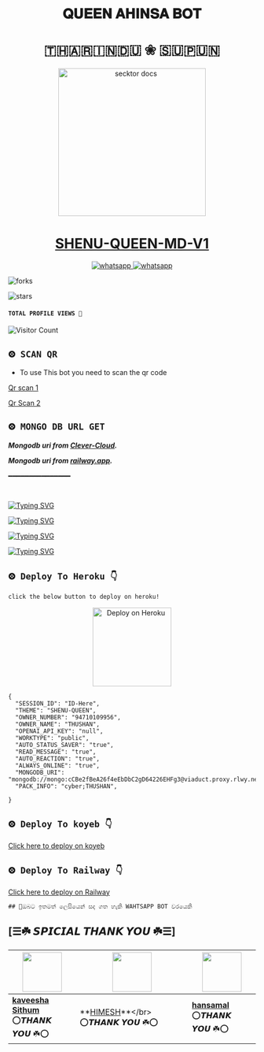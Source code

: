 </p>
<h1 align="center"> 𝐐𝐔𝐄𝐄𝐍 𝐀𝐇𝐈𝐍𝐒𝐀 𝐁𝐎𝐓
</h1>
</p>
<h1 align="center"> 🇹‌🇭‌🇦‌🇷‌🇮‌🇳‌🇩‌🇺‌ ❀ 🇸‌🇺‌🇵‌🇺‌🇳‌
</h1>
<p align="center">
 <p align="center">  
  <a href="https://youtu.be/It-Ak-aSx0c">
    <img alt="secktor docs" height="300" src="https://telegra.ph/file/eac54cb449db608ccaa44.jpg">
    <h1 align="center">SHENU-QUEEN-MD-V1</h1>
  </a>
</p>  
<p align="center">
  <a aria-label="Join our chats" href="https://chat.whatsapp.com/HFyaKoMyFga5QE7rdFYOPA" target="_blank">
    <img alt="whatsapp" src="https://img.shields.io/badge/Join Group-25D366?style=for-the-badge&logo=whatsapp&logoColor=white" />
  </a>
<a aria-label="Bot Whatsapp" href="[https://chat.whatsapp.com/J6C3xxf5VAp0FW0KidBTwf](https://wa.me/94710109956?text=.menu)" target="_blank">
    <img alt="whatsapp" src="https://img.shields.io/badge/Bot%20Whatsapp-25D366?style=for-the-badge&logo=whatsapp&logoColor=white" />
  </a>
  
</p>
    
    
 ![forks](https://img.shields.io/github/forks/CYBER-THUSHAN/SHENU-QUEEN-MD?label=Forks&style=social)

![stars](https://img.shields.io/github/stars/CYBER-THUSHAN/SHENU-QUEEN-MDi?style=social)
  
#### ```TOTAL PROFILE VIEWS 🧚```
![Visitor Count](https://profile-counter.glitch.me/CYBER-THUSHAN/count.svg) 


## `⨷ SCAN QR`

- To use This bot you need to scan the qr code<br>

[Qr scan 1](https://shenu-queen-1-00000-3f62d4bbb3d4.herokuapp.com/session)

[Qr Scan 2](https://replit.com/@mrthushan200721/SHENU-QUEEN-MD-V1?v=1
)


## `⨷ MONGO DB URL GET`

 ***Mongodb uri from [Clever-Cloud](https://api.clever-cloud.com/v2/session/login).***

***Mongodb uri from [railway.app](https://railway.app).***

━━━━━━━━━━━━━━━




## <p align="center">
  <a href="#"><img src="http://readme-typing-svg.herokuapp.com?color=d1fa02&center=true&vCenter=true&multiline=false&lines=𝙃𝙊𝙒+𝘾𝘼𝙉+𝙃𝙀𝙇𝙋+𝙔𝙊𝙐  👩‍🔧" alt="">
</p>
  <a href="https://git.io/typing-svg"><img src="https://readme-typing-svg.demolab.com?font=Fira+Code&pause=1000&width=435&lines=THE+BEST+WHATSAPP+BOT" alt="Typing SVG" /></a>

  
  <a href="https://git.io/typing-svg"><img src="https://readme-typing-svg.demolab.com?font=Fira+Code&pause=1000&width=435&lines=MULITE+DIVICE+WHATSAPP+BOT+NEW+2023" alt="Typing SVG" /></a>

  <a href="https://git.io/typing-svg"><img src="https://readme-typing-svg.demolab.com?font=Fira+Code&pause=1000&width=435&lines=CREATED+BY;CYBER+THUSHAN+" alt="Typing SVG" /></a>

  <a href="https://git.io/typing-svg"><img src="https://readme-typing-svg.demolab.com?font=Fira+Code&pause=1000&width=435&lines=MY+NUMBER;710109956" alt="Typing SVG" /></a>


## `⨷ Deploy To Heroku 👇` 

```bash
click the below button to deploy on heroku!
```


<p align="center" >
    <a href="https://heroku.com/deploy?template=https://github.com/CYBER-THUSHAN/SHENU-QUEEN-MD">
    <img src="https://www.herokucdn.com/deploy/button.png" width="160px" alt="Deploy on Heroku" >
    </a>


```
{
  "SESSION_ID": "ID-Here",
  "THEME": "SHENU-QUEEN",
  "OWNER_NUMBER": "94710109956",
  "OWNER_NAME": "THUSHAN",
  "OPENAI_API_KEY": "null",
  "WORKTYPE": "public",
  "AUTO_STATUS_SAVER": "true",
  "READ_MESSAGE": "true",
  "AUTO_REACTION": "true",
  "ALWAYS_ONLINE": "true",
  "MONGODB_URI": "mongodb://mongo:cCBe2fBeA26f4eEbDbC2gD64226EHFg3@viaduct.proxy.rlwy.net:34483",
  "PACK_INFO": "cyber;THUSHAN",
   
}
```
  
  












## `⨷ Deploy To koyeb 👇` 
  
  [Click here to deploy on koyeb](https://app.koyeb.com/)
<br>



## `⨷ Deploy To Railway 👇` 
  
  [Click here to deploy on Railway](https://railway.app?referralCode=FnnJ_C)
<br>


```
## 🔰ඔබට ඉතමත් ලෙසියෙන් සද ගත හැකි WAHTSAPP BOT වරයෙකි
```


## [☰☘️ 𝙎𝙋𝙄𝘾𝙄𝘼𝙇 𝙏𝙃𝘼𝙉𝙆 𝙔𝙊𝙐 ☘️☰]

| <a href="https://kaveeshasithum.netlify.app/"><img src="https://telegra.ph/file/b9d966873dea349df90a8.jpg" width=80 height=80></a> | <a href="http://tiktok.com/@hirutalks"><img src="https://telegra.ph/file/fb903cab55a4352357b76.jpg" width=80 height=80></a> | <img src="https://telegra.ph/file/506e06c7ff382161f2eeb.jpg" width=80 height=80></a> |
|---|---|---|
| **[kaveesha Sithum](https://github.com/kaveesha-sithum)**</br>⭕𝙏𝙃𝘼𝙉𝙆 𝙔𝙊𝙐 ☘️⭕</br> | **[HIMESH](https://github.com/kumarahimes](http://tiktok.com/@hirutalks))**</br> ⭕𝙏𝙃𝘼𝙉𝙆 𝙔𝙊𝙐 ☘️⭕ | **[hansamal]()**</br>⭕𝙏𝙃𝘼𝙉𝙆 𝙔𝙊𝙐 ☘️⭕











